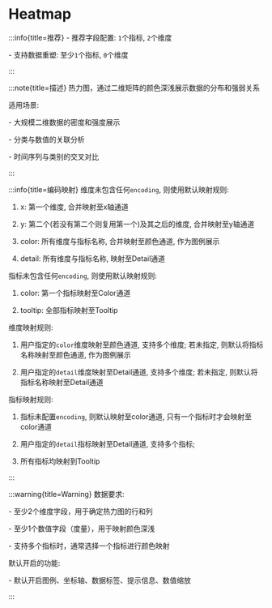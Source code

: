 # Heatmap

:::info{title=推荐}
\- 推荐字段配置: `1`个指标, `2`个维度

\- 支持数据重塑: 至少`1`个指标, `0`个维度

:::

:::note{title=描述}
热力图，通过二维矩阵的颜色深浅展示数据的分布和强弱关系

适用场景:

\- 大规模二维数据的密度和强度展示

\- 分类与数值的关联分析

\- 时间序列与类别的交叉对比

:::

:::info{title=编码映射}
维度未包含任何`encoding`, 则使用默认映射规则:

1. x: 第一个维度, 合并映射至x轴通道

2. y: 第二个(若没有第二个则复用第一个)及其之后的维度, 合并映射至y轴通道

3. color: 所有维度与指标名称, 合并映射至颜色通道, 作为图例展示

4. detail: 所有维度与指标名称, 映射至Detail通道

指标未包含任何`encoding`, 则使用默认映射规则:

1. color: 第一个指标映射至Color通道

2. tooltip: 全部指标映射至Tooltip



维度映射规则:

1. 用户指定的`color`维度映射至颜色通道, 支持多个维度; 若未指定, 则默认将指标名称映射至颜色通道, 作为图例展示

2. 用户指定的`detail`维度映射至Detail通道, 支持多个维度; 若未指定, 则默认将指标名称映射至Detail通道

指标映射规则:

1. 指标未配置`encoding`, 则默认映射至color通道, 只有一个指标时才会映射至color通道

2. 用户指定的`detail`指标映射至Detail通道, 支持多个指标;

3. 所有指标均映射到Tooltip

:::

:::warning{title=Warning}
数据要求:

\- 至少2个维度字段，用于确定热力图的行和列

\- 至少1个数值字段（度量），用于映射颜色深浅

\- 支持多个指标时，通常选择一个指标进行颜色映射

默认开启的功能:

\- 默认开启图例、坐标轴、数据标签、提示信息、数值缩放

:::

